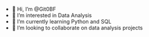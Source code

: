- 👋 Hi, I’m @Git0BF
- 👀 I’m interested in Data Analysis
- 🌱 I’m currently learning Python and SQL
- 💞️ I’m looking to collaborate on data analysis projects


<!---
Git0BF/Git0BF is a ✨ special ✨ repository because its `README.md` (this file) appears on your GitHub profile.
You can click the Preview link to take a look at your changes.
--->

